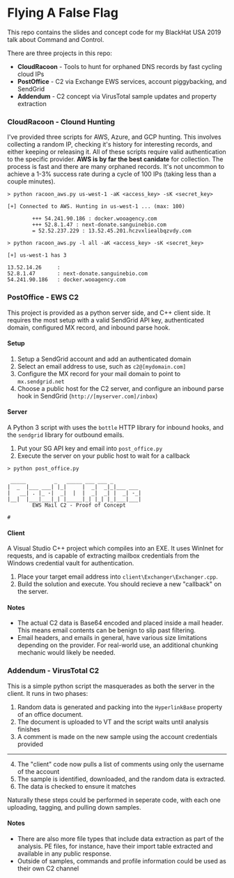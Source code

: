 # Flying A False Flag

This repo contains the slides and concept code for my BlackHat USA 2019 talk about Command and Control.

There are three projects in this repo:

* **CloudRacoon** - Tools to hunt for orphaned DNS records by fast cycling cloud IPs
* **PostOffice** - C2 via Exchange EWS services, account piggybacking, and SendGrid
* **Addendum** - C2 concept via VirusTotal sample updates and property extraction

### CloudRacoon - Clound Hunting

I've provided three scripts for AWS, Azure, and GCP hunting. This involves collecting a random IP, checking it's history for interesting records, and either keeping or releasing it. All of these scripts require valid authentication to the specific provider. **AWS is by far the best canidate** for collection. The process is fast and there are many orphaned records. It's not uncommon to achieve a 1-3% success rate during a cycle of 100 IPs (taking less than a couple minutes).

```
> python racoon_aws.py us-west-1 -aK <access_key> -sK <secret_key>

[+] Connected to AWS. Hunting in us-west-1 ... (max: 100)

        +++ 54.241.90.186 : docker.wooagency.com
        +++ 52.8.1.47 : next-donate.sanguinebio.com
        = 52.52.237.229 : 13.52.45.201.hczvxliealbqzvdy.com
        
> python racoon_aws.py -l all -aK <access_key> -sK <secret_key>

[+] us-west-1 has 3

13.52.14.26     :
52.8.1.47       : next-donate.sanguinebio.com
54.241.90.186   : docker.wooagency.com
``` 

### PostOffice - EWS C2

This project is provided as a python server side, and C++ client side. It requires the most setup with a valid SendGrid API key, authenticated domain, configured MX record, and inbound parse hook.

#### Setup
1. Setup a SendGrid account and add an authenticated domain
2. Select an email address to use, such as `c2@[mydomain.com]`
3. Configure the MX record for your mail domain to point to `mx.sendgrid.net`
4. Choose a public host for the C2 server, and configure an inbound parse hook in SendGrid (`http://[myserver.com]/inbox`)

#### Server
A Python 3 script with uses the `bottle` HTTP library for inbound hooks, and the `sendgrid` library for outbound emails.

1. Put your SG API key and email into `post_office.py`
2. Execute the server on your public host to wait for a callback
```
> python post_office.py

 _____         _   _____ ___ ___ _         
|  _  |___ ___| |_|     |  _|  _|_|___ ___ 
|   __| . |_ -|  _|  |  |  _|  _| |  _| -_|
|__|  |___|___|_| |_____|_| |_| |_|___|___|
        EWS Mail C2 - Proof of Concept

# 
``` 

#### Client
A Visual Studio C++ project which compiles into an EXE. It uses WinInet for requests, and is capable of extracting
mailbox credentials from the Windows credential vault for authentication.

1. Place your target email address into `client\Exchanger\Exchanger.cpp`.
2. Build the solution and execute. You should recieve a new "callback" on the server.

#### Notes
- The actual C2 data is Base64 encoded and placed inside a mail header. This means email contents can be benign to slip past filtering.
- Email headers, and emails in general, have various size limitations depending on the provider. For real-world use, an additional chunking mechanic would likely be needed.


### Addendum - VirusTotal C2

This is a simple python script the masquerades as both the server in the client. It runs in two phases:

1. Random data is generated and packing into the `HyperlinkBase` property of an office document.
2. The document is uploaded to VT and the script waits until analysis finishes
3. A comment is made on the new sample using the account credentials provided

----

4. The "client" code now pulls a list of comments using only the username of the account
5. The sample is identified, downloaded, and the random data is extracted.
6. The data is checked to ensure it matches

Naturally these steps could be performed in seperate code, with each one uploading, tagging, and pulling down samples.

#### Notes
- There are also more file types that include data extraction as part of the analysis. PE files, for instance, have their import table extracted and available in any public response.
- Outside of samples, commands and profile information could be used as their own C2 channel
